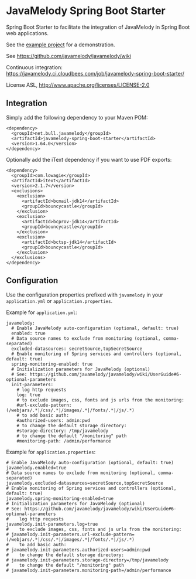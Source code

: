 # JavaMelody Spring Boot Starter

Spring Boot Starter to facilitate the integration of JavaMelody in Spring Boot web applications.

See the [example project](../javamelody-for-spring-boot) for a demonstration.

See https://github.com/javamelody/javamelody/wiki

Continuous integration: https://javamelody.ci.cloudbees.com/job/javamelody-spring-boot-starter/

License ASL, http://www.apache.org/licenses/LICENSE-2.0

## Integration

Simply add the following dependency to your Maven POM:

    <dependency>
      <groupId>net.bull.javamelody</groupId>
      <artifactId>javamelody-spring-boot-starter</artifactId>
      <version>1.64.0</version>
    </dependency>

Optionally add the iText dependency if you want to use PDF exports:

    <dependency>
      <groupId>com.lowagie</groupId>
      <artifactId>itext</artifactId>
      <version>2.1.7</version>
      <exclusions>
        <exclusion>
          <artifactId>bcmail-jdk14</artifactId>
          <groupId>bouncycastle</groupId>
        </exclusion>
        <exclusion>
          <artifactId>bcprov-jdk14</artifactId>
          <groupId>bouncycastle</groupId>
        </exclusion>
        <exclusion>
          <artifactId>bctsp-jdk14</artifactId>
          <groupId>bouncycastle</groupId>
        </exclusion>
      </exclusions>
    </dependency>

## Configuration

Use the configuration properties prefixed with `javamelody` in your `application.yml` or `application.properties`.

Example for `application.yml`:

    javamelody:
      # Enable JavaMelody auto-configuration (optional, default: true)
      enabled: true
      # Data source names to exclude from monitoring (optional, comma-separated)
      excluded-datasources: secretSource,topSecretSource
      # Enable monitoring of Spring services and controllers (optional, default: true)
      spring-monitoring-enabled: true
      # Initialization parameters for JavaMelody (optional)
      # See: https://github.com/javamelody/javamelody/wiki/UserGuide#6-optional-parameters
      init-parameters:
        # log http requests
        log: true
        # to exclude images, css, fonts and js urls from the monitoring:
        #url-exclude-pattern: (/webjars/.*|/css/.*|/images/.*|/fonts/.*|/js/.*)
        # to add basic auth:
        #authorized-users: admin:pwd
        # to change the default storage directory:
        #storage-directory: /tmp/javamelody
        # to change the default "/monitoring" path
        #monitoring-path: /admin/performance


Example for `application.properties`:

    # Enable JavaMelody auto-configuration (optional, default: true)
    javamelody.enabled=true
    # Data source names to exclude from monitoring (optional, comma-separated)
    javamelody.excluded-datasources=secretSource,topSecretSource
    # Enable monitoring of Spring services and controllers (optional, default: true)
    javamelody.spring-monitoring-enabled=true
    # Initialization parameters for JavaMelody (optional)
    # See: https://github.com/javamelody/javamelody/wiki/UserGuide#6-optional-parameters
    #    log http requests
    javamelody.init-parameters.log=true
    #    to exclude images, css, fonts and js urls from the monitoring:
    # javamelody.init-parameters.url-exclude-pattern=(/webjars/.*|/css/.*|/images/.*|/fonts/.*|/js/.*)
    #    to add basic auth:
    # javamelody.init-parameters.authorized-users=admin:pwd
    #    to change the default storage directory:
    # javamelody.init-parameters.storage-directory=/tmp/javamelody
    #    to change the default "/monitoring" path
    # javamelody.init-parameters.monitoring-path=/admin/performance

